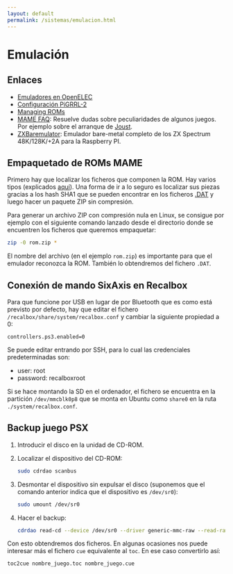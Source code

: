 ```yaml
---
layout: default
permalink: /sistemas/emulacion.html
---
```


# Emulación

## Enlaces

* [Emuladores en OpenELEC](http://misapuntesde.com/post.php?id=502)
* [Configuración PiGRRL-2](http://apuntes.eduardofilo.es/2016/07/21/PIGRRL-2.html)
* [Managing ROMs](https://github.com/retropie/retropie-setup/wiki/Managing-ROMs)
* [MAME FAQ](http://wiki.mamedev.org/index.php/FAQ:Games): Resuelve dudas sobre peculiaridades de algunos juegos. Por ejemplo sobre el arranque de [Joust](http://wiki.mamedev.org/index.php/FAQ:Games#Joust).
* [ZXBaremulator](http://zxmini.speccy.org/es/index.html): Emulador bare-metal completo de los ZX Spectrum 48K/128K/+2A para la Raspberry PI.

## Empaquetado de ROMs MAME

Primero hay que localizar los ficheros que componen la ROM. Hay varios tipos (explicados [aquí](https://github.com/retropie/retropie-setup/wiki/Managing-ROMs#step-5--rebuild-a-rom-set)). Una forma de ir a lo seguro es localizar sus piezas gracias a los hash SHA1 que se pueden encontrar en los ficheros [.DAT](https://github.com/retropie/retropie-setup/wiki/Managing-ROMs#quick-reference) y luego hacer un paquete ZIP sin compresión.

Para generar un archivo ZIP con compresión nula en Linux, se consigue por ejemplo con el siguiente comando lanzado desde el directorio donde se encuentren los ficheros que queremos empaquetar:

```bash
zip -0 rom.zip *
```

El nombre del archivo (en el ejemplo `rom.zip`) es importante para que el emulador reconozca la ROM. También lo obtendremos del fichero `.DAT`.

## Conexión de mando SixAxis en Recalbox

Para que funcione por USB en lugar de por Bluetooth que es como está previsto por defecto, hay que editar el fichero `/recalbox/share/system/recalbox.conf` y cambiar la siguiente propiedad a 0:

    controllers.ps3.enabled=0

Se puede editar entrando por SSH, para lo cual las credenciales predeterminadas son:

* user: root
* password: recalboxroot

Si se hace montando la SD en el ordenador, el fichero se encuentra en la partición `/dev/mmcblk0p8` que se monta en Ubuntu como `share0` en la ruta `./system/recalbox.conf`.

## Backup juego PSX

1. Introducir el disco en la unidad de CD-ROM.
2. Localizar el dispositivo del CD-ROM:

    ```bash
    sudo cdrdao scanbus
    ```

3. Desmontar el dispositivo sin expulsar el disco (suponemos que el comando anterior indica que el dispositivo es `/dev/sr0`):

    ```bash
    sudo umount /dev/sr0
    ```

4. Hacer el backup:

    ```bash
    cdrdao read-cd --device /dev/sr0 --driver generic-mmc-raw --read-raw --datafile nombre_juego.bin nombre_juego.toc
    ```

Con esto obtendremos dos ficheros. En algunas ocasiones nos puede interesar más el fichero `cue` equivalente al `toc`. En ese caso convertirlo así:

```bash
toc2cue nombre_juego.toc nombre_juego.cue
```
